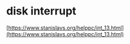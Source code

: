 # disk interrupt

[https://www.stanislavs.org/helppc/int_13.html](https://www.stanislavs.org/helppc/int_13.html)